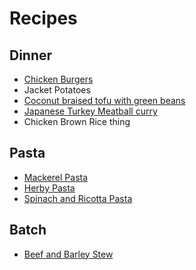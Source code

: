 # Recipes

## Dinner
- [Chicken Burgers](dinner/chicken-burgers.md)
- Jacket Potatoes
- [Coconut braised tofu with green beans](dinner/coconut-braised-tofu.md)
- [Japanese Turkey Meatball curry](dinner/turkey-meatball-curry.md)
- Chicken Brown Rice thing

## Pasta
- [Mackerel Pasta](pasta/mackerel-pasta.md)
- [Herby Pasta](pasta/herby-pasta.md)
- [Spinach and Ricotta Pasta](pasta/herby-pasta.md)

## Batch
- [Beef and Barley Stew](batch/beef-and-barley-stew.md)